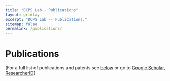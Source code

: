```yaml
---
title: "DCPS Lab - Publications"
layout: gridlay
excerpt: "DCPS Lab -- Publications."
sitemap: false
permalink: /publications/
---
```



# Publications
(For a full list of publications and patents see [below](#full-list-of-publications) or go to [Google Scholar](https://scholar.google.ch/citations?user=TqxYWZsAAAAJ), [ResearcherID](https://www.researcherid.com/rid/D-7763-2012))


<div class="col-sm-6 clearfix">
<script src="https://bibbase.org/show?bib=diner007.github.io%2Fref.bib&jsonp=1"></script>
</div>


